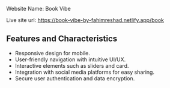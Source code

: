 Website Name: 
Book Vibe 

Live site url:
https://book-vibe-by-fahimreshad.netlify.app/book





## Features and Characteristics
- Responsive design for mobile.
- User-friendly navigation with intuitive UI/UX.
- Interactive elements such as sliders and card.
- Integration with social media platforms for easy sharing.
- Secure user authentication and data encryption.
